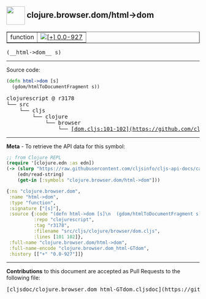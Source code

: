 ## <img width="48px" valign="middle" src="http://i.imgur.com/Hi20huC.png"> clojure.browser.dom/html->dom

 <table border="1">
<tr>

<td>function</td>
<td><a href="https://github.com/cljsinfo/cljs-api-docs/tree/0.0-927"><img valign="middle" alt="[+] 0.0-927" src="https://img.shields.io/badge/+-0.0--927-lightgrey.svg"></a> </td>
</tr>
</table>

 <samp>
(__html->dom__ s)<br>
</samp>

---





Source code:

```clj
(defn html->dom [s]
  (gdom/htmlToDocumentFragment s))
```

 <pre>
clojurescript @ r3178
└── src
    └── cljs
        └── clojure
            └── browser
                └── <ins>[dom.cljs:101-102](https://github.com/clojure/clojurescript/blob/r3178/src/cljs/clojure/browser/dom.cljs#L101-L102)</ins>
</pre>


---

__Meta__ - To retrieve the API data for this symbol:

```clj
;; from Clojure REPL
(require '[clojure.edn :as edn])
(-> (slurp "https://raw.githubusercontent.com/cljsinfo/cljs-api-docs/catalog/cljs-api.edn")
    (edn/read-string)
    (get-in [:symbols "clojure.browser.dom/html->dom"]))
```

```clj
{:ns "clojure.browser.dom",
 :name "html->dom",
 :type "function",
 :signature ["[s]"],
 :source {:code "(defn html->dom [s]\n  (gdom/htmlToDocumentFragment s))",
          :repo "clojurescript",
          :tag "r3178",
          :filename "src/cljs/clojure/browser/dom.cljs",
          :lines [101 102]},
 :full-name "clojure.browser.dom/html->dom",
 :full-name-encode "clojure.browser.dom_html-GTdom",
 :history [["+" "0.0-927"]]}

```

---

__Contributions__ to this document are accepted as Pull Requests to the following file:

 <pre>
[cljsdoc/clojure.browser.dom_html-GTdom.cljsdoc](https://github.com/cljsinfo/cljs-api-docs/blob/master/cljsdoc/clojure.browser.dom_html-GTdom.cljsdoc)
</pre>

